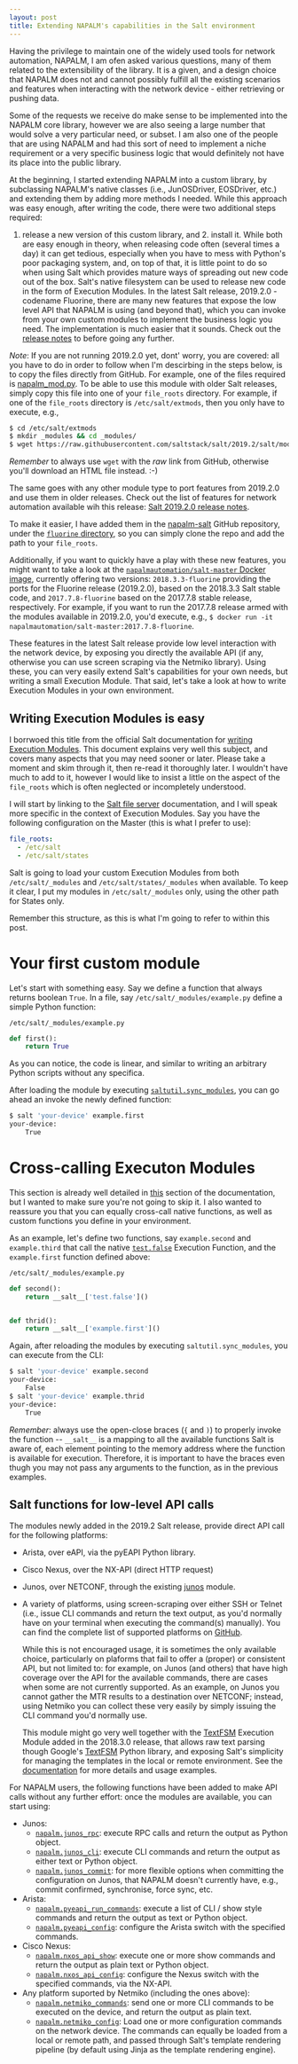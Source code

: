 ```yaml
---
layout: post
title: Extending NAPALM's capabilities in the Salt environment
---
```


Having the privilege to maintain one of the widely used tools for network
automation, NAPALM, I am ofen asked various questions, many of them related to
the extensibility of the library. It is a given, and a design choice that NAPALM
does not and cannot possibly fulfill all the existing scenarios and features
when interacting with the network device - either retrieving or pushing data.

Some of the requests we receive do make sense to be implemented into the NAPALM
core library, however we are also seeing a large number that would solve a very
particular need, or subset. I am also one of the people that are using NAPALM
and had this sort of need to implement a niche requirement or a very specific
business logic that would definitely not have its place into the public library.

At the beginning, I started extending NAPALM into a custom library, by
subclassing NAPALM's native classes (i.e., JunOSDriver, EOSDriver, etc.) and
extending them by adding more methods I needed. While this approach was easy
enough, after writing the code, there were two additional steps required:
1. release a new version of this custom library, and 2. install it. While both
are easy enough in theory, when releasing code often (several times a day)
it can get tedious, especially when you have to mess with Python's poor
packaging system, and, on top of that, it is little point to do so when using
Salt which provides mature ways of spreading out new code out of the box. Salt's
native filesystem can be used to release new code in the form of Execution
Modules. In the latest Salt release, 2019.2.0 - codename Fluorine, there are
many new features that expose the low level API that NAPALM is using (and beyond
that), which you can invoke from your own custom modules to implement the
business logic you need. The implementation is much easier that it sounds.
Check out the [release notes](https://docs.saltstack.com/en/develop/topics/releases/2019.2.0.html#napalm)
to before going any further.

*Note*: If you are not running 2019.2.0 yet, dont' worry, you are covered: all
you have to do in order to follow when I'm descirbing in the steps below, is to
copy the files directly from GitHub. For example, one of the files required is
[napalm_mod.py](https://github.com/saltstack/salt/blob/2019.2/salt/modules/napalm_mod.py).
To be able to use this module with older Salt releases, simply copy this file
into one of your ``file_roots`` directory. For example, if one of the
``file_roots`` directory is ``/etc/salt/extmods``, then you only have to
execute, e.g.,

```bash
$ cd /etc/salt/extmods
$ mkdir _modules && cd _modules/
$ wget https://raw.githubusercontent.com/saltstack/salt/2019.2/salt/modules/napalm_mod.py
```

*Remember* to always use ``wget`` with the _raw_ link from GitHub, otherwise
you'll download an HTML file instead. :-)

The same goes with any other module type to port features from 2019.2.0 and use
them in older releases. Check out the list of features for network automation
available wih this release: [Salt 2019.2.0 release 
notes](https://docs.saltstack.com/en/develop/topics/releases/2019.2.0.html).

To make it easier, I have added them in the [napalm-salt](https://github.com/napalm-automation/napalm-salt)
GitHub repository, under the [``fluorine`` 
directory](https://github.com/napalm-automation/napalm-salt/tree/master/fluorine),
so you can simply clone the repo and add the path to your ``file_roots``.

Additionally, if you want to quickly have a play with these new features, you
might want to take a look at the [``napalmautomation/salt-master`` Docker 
image](https://hub.docker.com/r/napalmautomation/salt-master/tags), currently
offering two versions: ``2018.3.3-fluorine`` providing the ports for the
Fluorine release (2019.2.0), based on the 2018.3.3 Salt stable code, and
``2017.7.8-fluorine`` based on the 2017.7.8 stable release, respectively. For
example, if you want to run the 2017.7.8 release armed with the modules
available in 2019.2.0, you'd execute, e.g.,
``$ docker run -it napalmautomation/salt-master:2017.7.8-fluorine``.

These features in the latest Salt release provide low level interaction with the
network device, by exposing you directly the available API (if any, otherwise
you can use screen scraping via the Netmiko library). Using these, you can very
easily extend Salt's capabilities for your own needs, but writing a small
Execution Module. That said, let's take a look at how to write Execution Modules
in your own environment.

Writing Execution Modules is easy
---------------------------------

I borrwoed this title from the official Salt documentation for [writing
Execution Modules](https://docs.saltstack.com/en/latest/ref/modules/). This
document explains very well this subject, and covers many aspects that you may
need sooner or later. Please take a moment and skim through it, then re-read it
thoroughly later. I wouldn't have much to add to it, however I would like to
insist a little on the aspect of the ``file_roots`` which is often neglected or
incompletely understood.

I will start by linking to the [Salt file server](https://docs.saltstack.com/en/latest/ref/file_server/)
documentation, and I will speak more specific in the context of Execution
Modules. Say you have the following configuration on the Master (this is what I
prefer to use):

```yaml
file_roots:
  - /etc/salt
  - /etc/salt/states
```

Salt is going to load your custom Execution Modules from both ``/etc/salt/_modules``
and ``/etc/salt/states/_modules`` when available. To keep it clear, I put my
modules in ``/etc/salt/_modules`` only, using the other path for States only.

Remember this structure, as this is what I'm going to refer to within this post.

Your first custom module
========================

Let's start with something easy. Say we define a function that always returns
boolean ``True``. In a file, say ``/etc/salt/_modules/example.py`` define a
simple Python function:

``/etc/salt/_modules/example.py``
```python
def first():
    return True
```

As you can notice, the code is linear, and similar to writing an arbitrary
Python scripts without any specifica.

After loading the module by executing 
[``saltutil.sync_modules``](https://docs.saltstack.com/en/latest/ref/modules/all/salt.modules.saltutil.html#salt.modules.saltutil.sync_modules),
you can go ahead an invoke the newly defined function:

```bash
$ salt 'your-device' example.first
your-device:
    True
```

Cross-calling Executon Modules
==============================

This section is already well detailed in 
[this](https://docs.saltstack.com/en/latest/ref/modules/#cross-calling-execution-modules)
section of the documentation, but I wanted to make sure you're not going to skip
it. I also wanted to reassure you that you can equally cross-call native
functions, as well as custom functions you define in your environment.

As an example, let's define two functions, say ``example.second`` and
``example.third`` that call the native 
[``test.false``](https://docs.saltstack.com/en/latest/ref/modules/all/salt.modules.test.html#salt.modules.test.false_)
Execution Function, and the ``example.first`` function defined above:

``/etc/salt/_modules/example.py``
```python
def second():
    return __salt__['test.false']()


def thrid():
    return __salt__['example.first']()
```

Again, after reloading the modules by executing ``saltutil.sync_modules``, you
can execute from the CLI:

```bash
$ salt 'your-device' example.second
your-device:
    False
$ salt 'your-device' example.thrid
your-device:
    True
```

*Remember*: always use the open-close braces (``{`` and ``)``) to properly
invoke the function -- ``__salt__`` is a mapping to all the available functions
Salt is aware of, each element pointing to the memory address where the function
is available for execution. Therefore, it is important to have the braces even
thugh you may not pass any arguments to the function, as in the previous
examples.

Salt functions for low-level API calls
--------------------------------------

The modules newly added in the 2019.2 Salt release, provide direct API call for
the following platforms:

- Arista, over eAPI, via the pyEAPI Python library.
- Cisco Nexus, over the NX-API (direct HTTP request)
- Junos, over NETCONF, through the existing 
  [junos](https://docs.saltstack.com/en/develop/ref/modules/all/salt.modules.junos.html#module-salt.modules.junos)
  module.
- A variety of platforms, using screen-scraping over either SSH or Telnet (i.e.,
  issue CLI commands and return the text output, as you'd normally have on your
  terminal when executing the command(s) manually).
  You can find the complete list of supported platforms on [GitHub](https://github.com/ktbyers/netmiko#supports).
  
  While this is not encouraged usage, it is sometimes the only available choice,
  particularly on plaforms that fail to offer a (proper) or consistent API, but
  not limited to: for example, on Junos (and others) that have high coverage
  over the API for the available commands, there are cases when some are not
  currently supported. As an example, on Junos you cannot gather the MTR results
  to a destination over NETCONF; instead, using Netmiko you can collect these
  very easily by simply issuing the CLI command you'd normally use.

  This module might go very well together with the 
  [TextFSM](https://docs.saltstack.com/en/latest/ref/modules/all/salt.modules.textfsm_mod.html)
  Execution Module added in the 2018.3.0 release, that allows raw text parsing
  though Google's [TextFSM](https://github.com/google/textfsm) Python library,
  and exposing Salt's simplicity for managing the templates in the local or
  remote environment. See the 
  [documentation](https://docs.saltstack.com/en/latest/ref/modules/all/salt.modules.textfsm_mod.html)
  for more details and usage examples.

For NAPALM users, the following functions have been added to make API calls
without any further effort: once the modules are available, you can start using:

- Junos:
  - [``napalm.junos_rpc``](https://docs.saltstack.com/en/latest/ref/modules/all/salt.modules.napalm_mod.html#salt.modules.napalm_mod.junos_rpc): execute RPC calls and return the output as Python
    object.
  - [``napalm.junos_cli``](https://docs.saltstack.com/en/latest/ref/modules/all/salt.modules.napalm_mod.html#salt.modules.napalm_mod.junos_cli): execute CLI commands and return the output as either
    text or Python object.
  - [``napalm.junos_commit``](https://docs.saltstack.com/en/latest/ref/modules/all/salt.modules.napalm_mod.html#salt.modules.napalm_mod.junos_commit): for more flexible options when committing the
    configuration on Junos, that NAPALM doesn't currently have, e.g., commit
    confirmed, synchronise, force sync, etc.
- Arista:
  - [``napalm.pyeapi_run_commands``](https://docs.saltstack.com/en/latest/ref/modules/all/salt.modules.napalm_mod.html#salt.modules.napalm_mod.pyeapi_run_commands): execute a list of CLI / show style commands
    and return the output as text or Python object.
  - [``napalm.pyeapi_config``](https://docs.saltstack.com/en/latest/ref/modules/all/salt.modules.napalm_mod.html#salt.modules.napalm_mod.pyeapi_config): 
    configure the Arista switch with the specified commands.
- Cisco Nexus:
  - [``napalm.nxos_api_show``](https://docs.saltstack.com/en/latest/ref/modules/all/salt.modules.napalm_mod.html#salt.modules.napalm_mod.nxos_api_show): 
    execute one or more show commands and return the output as plain text or
    Python object.
  - [``napalm.nxos_api_config``](https://docs.saltstack.com/en/latest/ref/modules/all/salt.modules.napalm_mod.html#salt.modules.napalm_mod.nxos_api_config):
    configure the Nexus switch with the specified commands, via the NX-API.
- Any platform suported by Netmiko (including the ones above):
  - [``napalm.netmiko_commands``](https://docs.saltstack.com/en/latest/ref/modules/all/salt.modules.napalm_mod.html#salt.modules.napalm_mod.netmiko_commands): 
    send one or more CLI commands to be executed on the device, and return the
    output as plain text.
  - [``napalm.netmiko_config``](https://docs.saltstack.com/en/latest/ref/modules/all/salt.modules.napalm_mod.html#salt.modules.napalm_mod.netmiko_config):
    Load one or more configuration commands on the network device. The commands
    can equally be loaded from a local or remote path, and passed through Salt's
    template rendering pipeline (by default using Jinja as the template
    rendering engine).


